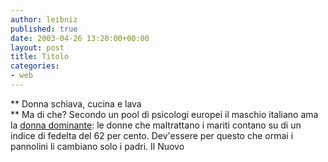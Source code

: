 ```yaml
---
author: leibniz
published: true
date: 2003-04-26 13:20:00+00:00
layout: post
title: Titolo
categories:
- web
---
```


   ** Donna schiava, cucina e lava   
** Ma di che? Secondo un pool di psicologi europei il maschio italiano ama la  [   donna dominante](http://www.ilnuovo.it/nuovo/foglia/0,1007,177370,00.html): le donne che maltrattano i mariti contano su di un indice di fedelta del 62 per cento. Dev'essere per questo che ormai i pannolini li cambiano solo i padri. 
  Il Nuovo
